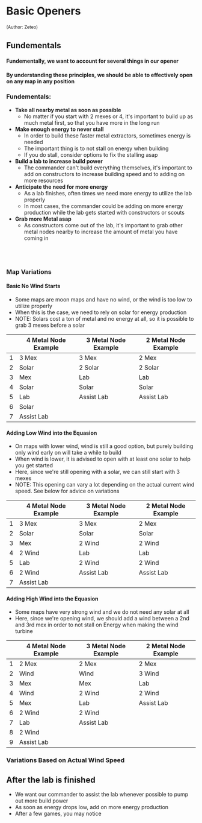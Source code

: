 
# Basic Openers
<sub></sup>(Author: Zeteo)</sup></sub>

## Fundementals

#### Fundementally, we want to account for several things in our opener
#### By understanding these principles, we should be able to effectively open on any map in any position

### Fundementals:
- **Take all nearby metal as soon as possible**
     - No matter if you start with 2 mexes or 4, it's important to build up as much metal first, so that you have more in the long run
- **Make enough energy to never stall**
     - In order to build these faster metal extractors, sometimes energy is needed
     - The important thing is to not stall on energy when building
     - If you do stall, consider options to fix the stalling asap
- **Build a lab to increase build power**
     - The commander can't build everything themselves, it's important to add on constructors to increase building speed and to adding on more resources
- **Anticipate the need for more energy**
     - As a lab finishes, often times we need more energy to utilize the lab properly
     - In most cases, the commander could be adding on more energy production while the lab gets started with constructors or scouts
- **Grab more Metal asap**
     - As constructors come out of the lab, it's important to grab other metal nodes nearby to increase the amount of metal you have coming in

<br></br>
### Map Variations

#### Basic No Wind Starts
- Some maps are moon maps and have no wind, or the wind is too low to utilize properly
- When this is the case, we need to rely on solar for energy production
- NOTE: Solars cost a ton of metal and no energy at all, so it is possible to grab 3 mexes before a solar


| | **4 Metal Node Example** | **3 Metal Node Example** | **2 Metal Node Example** |
| --- | --- | --- | --- |
| 1 | 3 Mex | 3 Mex | 2 Mex |
| 2 | Solar | 2 Solar | 2 Solar |
| 3 | Mex | Lab | Lab |
| 4 | Solar | Solar | Solar |
| 5 | Lab | Assist Lab | Assist Lab |
| 6 | Solar |  |  |
| 7 | Assist Lab |  |  |



#### Adding Low Wind into the Equasion

- On maps with lower wind, wind is still a good option, but purely building only wind early on will take a while to build
- When wind is lower, it is advised to open with at least one solar to help you get started
- Here, since we're still opening with a solar, we can still start with 3 mexes
- NOTE: This opening can vary a lot depending on the actual current wind speed. See below for advice on variations

| | **4 Metal Node Example** | **3 Metal Node Example** | **2 Metal Node Example** |
| --- | --- | --- | --- |
| 1 | 3 Mex | 3 Mex | 2 Mex |
| 2 | Solar | Solar | Solar |
| 3 | Mex | 2 Wind | 2 Wind |
| 4 | 2 Wind | Lab | Lab |
| 5 | Lab | 2 Wind | 2 Wind |
| 6 | 2 Wind | Assist Lab | Assist Lab |
| 7 | Assist Lab |  |  |

#### Adding High Wind into the Equasion

- Some maps have very strong wind and we do not need any solar at all
- Here, since we're opening wind, we should add a wind between a 2nd and 3rd mex in order to not stall on Energy when making the wind turbine

| | **4 Metal Node Example** | **3 Metal Node Example** | **2 Metal Node Example** |
| --- | ---  | ---    | --- |
| 1 | 2 Mex  | 2 Mex  | 2 Mex     |
| 2 | Wind   | Wind   | 3 Wind    |
| 3 | Mex    | Mex    | Lab       |
| 4 | Wind   | 2 Wind | 2 Wind    |
| 5 | Mex    | Lab    | Assist Lab |
| 6 | 2 Wind | 2 Wind |  |
| 7 | Lab    | Assist Lab |  |
| 8 | 2 Wind |  |  |
| 9 | Assist Lab |  |  |

### Variations Based on Actual Wind Speed

## After the lab is finished
- We want our commander to assist the lab whenever possible to pump out more build power
- As soon as energy drops low, add on more energy production
- After a few games, you may notice 






